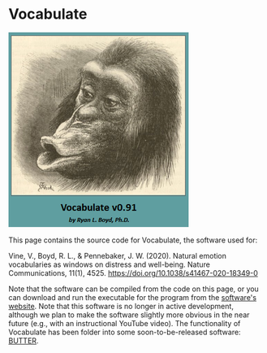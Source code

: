 # Vocabulate

![banner](gitDocs/Splash.png)

This page contains the source code for Vocabulate, the software used for:

Vine, V., Boyd, R. L., & Pennebaker, J. W. (2020). Natural emotion vocabularies as windows on distress and well-being. Nature Communications, 11(1), 4525. https://doi.org/10.1038/s41467-020-18349-0

Note that the software can be compiled from the code on this page, or you can download and run the executable for the program from the [software's website](https://www.ryanboyd.io/software/vocabulate/). Note that this software is no longer in active development, although we plan to make the software slightly more obvious in the near future (e.g., with an instructional YouTube video). The functionality of Vocabulate has been folder into some soon-to-be-released software: [BUTTER](https://www.butter.tools/).
